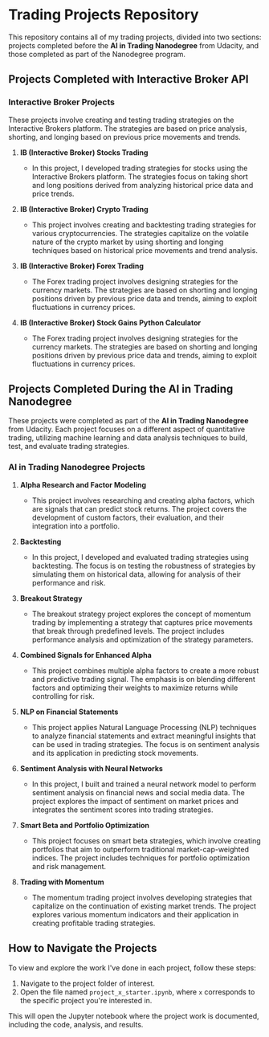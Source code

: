 # Trading Projects Repository

This repository contains all of my trading projects, divided into two sections: projects completed before the **AI in Trading Nanodegree** from Udacity, and those completed as part of the Nanodegree program.

## Projects Completed with Interactive Broker API

### Interactive Broker Projects
These projects involve creating and testing trading strategies on the Interactive Brokers platform. The strategies are based on price analysis, shorting, and longing based on previous price movements and trends.

1. **IB (Interactive Broker) Stocks Trading**
   - In this project, I developed trading strategies for stocks using the Interactive Brokers platform. The strategies focus on taking short and long positions derived from analyzing historical price data and price trends.

2. **IB (Interactive Broker) Crypto Trading**
   - This project involves creating and backtesting trading strategies for various cryptocurrencies. The strategies capitalize on the volatile nature of the crypto market by using shorting and longing techniques based on historical price movements and trend analysis.

3. **IB (Interactive Broker) Forex Trading**
   - The Forex trading project involves designing strategies for the currency markets. The strategies are based on shorting and longing positions driven by previous price data and trends, aiming to exploit fluctuations in currency prices.
  
3. **IB (Interactive Broker) Stock Gains Python Calculator**
   - The Forex trading project involves designing strategies for the currency markets. The strategies are based on shorting and longing positions driven by previous price data and trends, aiming to exploit fluctuations in currency prices.

## Projects Completed During the AI in Trading Nanodegree

These projects were completed as part of the **AI in Trading Nanodegree** from Udacity. Each project focuses on a different aspect of quantitative trading, utilizing machine learning and data analysis techniques to build, test, and evaluate trading strategies.

### AI in Trading Nanodegree Projects

1. **Alpha Research and Factor Modeling**
   - This project involves researching and creating alpha factors, which are signals that can predict stock returns. The project covers the development of custom factors, their evaluation, and their integration into a portfolio.

2. **Backtesting**
   - In this project, I developed and evaluated trading strategies using backtesting. The focus is on testing the robustness of strategies by simulating them on historical data, allowing for analysis of their performance and risk.

3. **Breakout Strategy**
   - The breakout strategy project explores the concept of momentum trading by implementing a strategy that captures price movements that break through predefined levels. The project includes performance analysis and optimization of the strategy parameters.

4. **Combined Signals for Enhanced Alpha**
   - This project combines multiple alpha factors to create a more robust and predictive trading signal. The emphasis is on blending different factors and optimizing their weights to maximize returns while controlling for risk.

5. **NLP on Financial Statements**
   - This project applies Natural Language Processing (NLP) techniques to analyze financial statements and extract meaningful insights that can be used in trading strategies. The focus is on sentiment analysis and its application in predicting stock movements.

6. **Sentiment Analysis with Neural Networks**
   - In this project, I built and trained a neural network model to perform sentiment analysis on financial news and social media data. The project explores the impact of sentiment on market prices and integrates the sentiment scores into trading strategies.

7. **Smart Beta and Portfolio Optimization**
   - This project focuses on smart beta strategies, which involve creating portfolios that aim to outperform traditional market-cap-weighted indices. The project includes techniques for portfolio optimization and risk management.

8. **Trading with Momentum**
   - The momentum trading project involves developing strategies that capitalize on the continuation of existing market trends. The project explores various momentum indicators and their application in creating profitable trading strategies.

## How to Navigate the Projects

To view and explore the work I've done in each project, follow these steps:

1. Navigate to the project folder of interest.
2. Open the file named `project_x_starter.ipynb`, where `x` corresponds to the specific project you're interested in.

This will open the Jupyter notebook where the project work is documented, including the code, analysis, and results.
